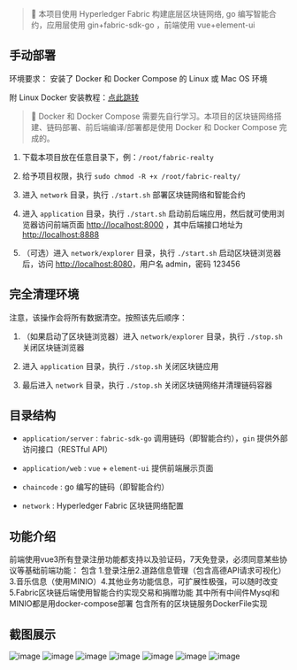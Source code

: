 > 🚀 本项目使用 Hyperledger Fabric 构建底层区块链网络, go 编写智能合约，应用层使用 gin+fabric-sdk-go ，前端使用
> vue+element-ui

## 手动部署

环境要求： 安装了 Docker 和 Docker Compose 的 Linux 或 Mac OS 环境

附 Linux Docker 安装教程：[点此跳转](Install.md)

> 🤔 Docker 和 Docker Compose 需要先自行学习。本项目的区块链网络搭建、链码部署、前后端编译/部署都是使用 Docker 和 Docker
> Compose 完成的。

1. 下载本项目放在任意目录下，例：`/root/fabric-realty`

2. 给予项目权限，执行 `sudo chmod -R +x /root/fabric-realty/`

3. 进入 `network` 目录，执行 `./start.sh` 部署区块链网络和智能合约

4. 进入 `application` 目录，执行 `./start.sh`
   启动前后端应用，然后就可使用浏览器访问前端页面 [http://localhost:8000](http://localhost:8000)
   ，其中后端接口地址为 [http://localhost:8888](http://localhost:8888)

5. （可选）进入 `network/explorer` 目录，执行 `./start.sh`
   启动区块链浏览器后，访问 [http://localhost:8080](http://localhost:8080)，用户名 admin，密码
   123456

## 完全清理环境

注意，该操作会将所有数据清空。按照该先后顺序：

1. （如果启动了区块链浏览器）进入 `network/explorer` 目录，执行 `./stop.sh` 关闭区块链浏览器

2. 进入 `application` 目录，执行 `./stop.sh` 关闭区块链应用

3. 最后进入 `network` 目录，执行 `./stop.sh` 关闭区块链网络并清理链码容器

## 目录结构

- `application/server` : `fabric-sdk-go` 调用链码（即智能合约），`gin` 提供外部访问接口（RESTful API）


- `application/web` : `vue` + `element-ui` 提供前端展示页面


- `chaincode` : go 编写的链码（即智能合约）


- `network` : Hyperledger Fabric 区块链网络配置

## 功能介绍
前端使用vue3所有登录注册功能都支持以及验证码，7天免登录，必须同意某些协议等基础前端功能：
包含 1.登录注册2.道路信息管理（包含高德API请求可视化）3.音乐信息（使用MINIO）4.其他业务功能信息，可扩展性极强，可以随时改变5.Fabric区块链后端使用智能合约实现交易和捐赠功能
其中所有中间件Mysql和MINIO都是用docker-compose部署
包含所有的区块链服务DockerFile实现
## 截图展示
![image](https://github.com/gebilxs/fabric-realty/assets/87237189/86225240-9fa2-431c-831a-570a8d1c72d5)
![image](https://github.com/gebilxs/fabric-realty/assets/87237189/f76dcb34-6fec-429b-852c-a29f3481d13c)
![image](https://github.com/gebilxs/fabric-realty/assets/87237189/3199f3f5-e41b-4f92-a52c-fcec93268545)
![image](https://github.com/gebilxs/fabric-realty/assets/87237189/5708e0df-6f68-4472-812e-b3cb7c92f119)
![image](https://github.com/gebilxs/fabric-realty/assets/87237189/06ecb39a-59f8-4f5f-90cd-f01efd55ec0f)
![image](https://github.com/gebilxs/fabric-realty/assets/87237189/aa9b7479-7904-4d94-9636-b9237c24d255)
![image](https://github.com/gebilxs/fabric-realty/assets/87237189/34247f08-2a1f-4095-88b7-dcd9d8c8d4fd)


